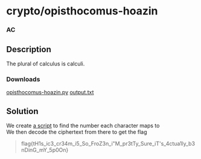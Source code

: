 # crypto/opisthocomus-hoazin
### AC

## Description
The plural of calculus is calculi.
### Downloads
[opisthocomus-hoazin.py](Assets/opisthocomus-hoazin/opisthocomus-hoazin.py)
[output.txt](Assets/opisthocomus-hoazin/output.txt)

## Solution
We create [a script](Assets/opisthocomus-hoazin/solve.py) to find the number each character maps to<br/>
We then decode the ciphertext from there to get the flag<br/>

> flag{tH1s_ic3_cr34m_i5_So_FroZ3n_i"M_pr3tTy_Sure_iT's_4ctua1ly_b3nDinG_mY_5p0On}